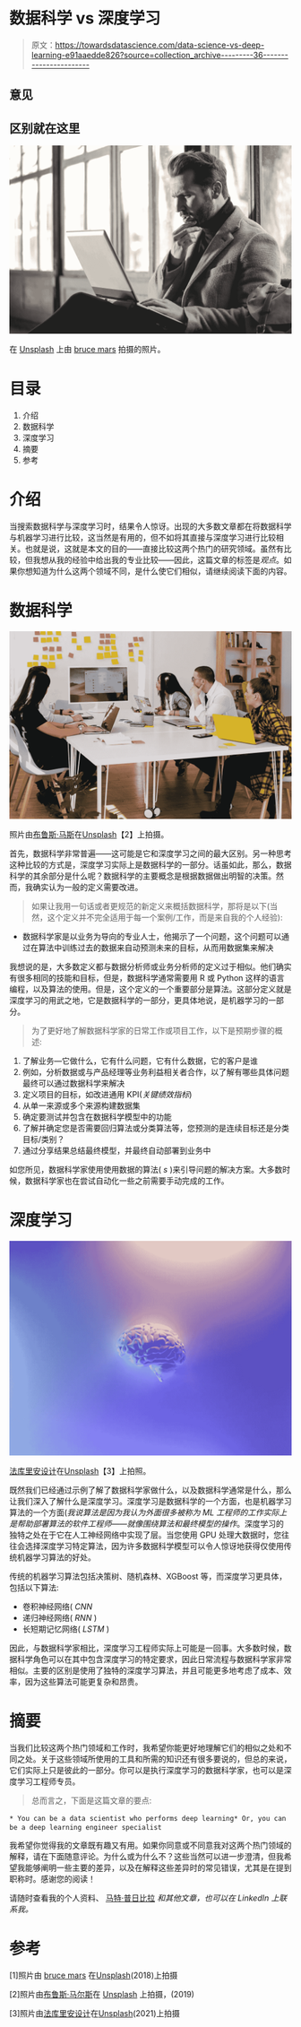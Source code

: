 # 数据科学 vs 深度学习

> 原文：<https://towardsdatascience.com/data-science-vs-deep-learning-e91aaedde826?source=collection_archive---------36----------------------->

## 意见

## 区别就在这里

![](img/261cf48623a5a49a6e3c0ab43f51d4cb.png)

在 [Unsplash](https://unsplash.com/s/photos/thinking?utm_source=unsplash&utm_medium=referral&utm_content=creditCopyText) 上由 [bruce mars](https://unsplash.com/@brucemars?utm_source=unsplash&utm_medium=referral&utm_content=creditCopyText) 拍摄的照片。

# 目录

1.  介绍
2.  数据科学
3.  深度学习
4.  摘要
5.  参考

# 介绍

当搜索数据科学与深度学习时，结果令人惊讶。出现的大多数文章都在将数据科学与机器学习进行比较，这当然是有用的，但不如将其直接与深度学习进行比较相关。也就是说，这就是本文的目的——直接比较这两个热门的研究领域。虽然有比较，但我想从我的经验中给出我的专业比较——因此，这篇文章的标签是*观点*。如果你想知道为什么这两个领域不同，是什么使它们相似，请继续阅读下面的内容。

# 数据科学

![](img/c55a0d33566f40a6eec36ded5c1a8042.png)

照片由[布鲁斯·马斯](https://unsplash.com/@brucemars?utm_source=unsplash&utm_medium=referral&utm_content=creditCopyText)在[Unsplash](https://unsplash.com/s/photos/thinking?utm_source=unsplash&utm_medium=referral&utm_content=creditCopyText)【2】上拍摄。

首先，数据科学非常普遍——这可能是它和深度学习之间的最大区别。另一种思考这种比较的方式是，深度学习实际上是数据科学的一部分。话虽如此，那么，数据科学的其余部分是什么呢？数据科学的主要概念是根据数据做出明智的决策。然而，我确实认为一般的定义需要改进。

> 如果让我用一句话或者更规范的新定义来概括数据科学，那将是以下(当然，这个定义并不完全适用于每一个案例/工作，而是来自我的个人经验):

*   数据科学家是以业务为导向的专业人士，他揭示了一个问题，这个问题可以通过在算法中训练过去的数据来自动预测未来的目标，从而用数据集来解决

我想说的是，大多数定义都与数据分析师或业务分析师的定义过于相似。他们确实有很多相同的技能和目标，但是，数据科学通常需要用 R 或 Python 这样的语言编程，以及算法的使用。但是，这个定义的一个重要部分是算法。这部分定义就是深度学习的用武之地，它是数据科学的一部分，更具体地说，是机器学习的一部分。

> 为了更好地了解数据科学家的日常工作或项目工作，以下是预期步骤的概述:

1.  了解业务—它做什么，它有什么问题，它有什么数据，它的客户是谁
2.  例如，分析数据或与产品经理等业务利益相关者合作，以了解有哪些具体问题最终可以通过数据科学来解决
3.  定义项目的目标，如改进通用 KPI(*关键绩效指标*)
4.  从单一来源或多个来源构建数据集
5.  确定要测试并包含在数据科学模型中的功能
6.  了解并确定您是否需要回归算法或分类算法等，您预测的是连续目标还是分类目标/类别？
7.  通过分享结果总结最终模型，并最终自动部署到业务中

如您所见，数据科学家使用使用数据的算法( *s* )来引导问题的解决方案。大多数时候，数据科学家也在尝试自动化一些之前需要手动完成的工作。

# 深度学习

![](img/003f05251f5660c2cd9598eee1b1112d.png)

[法库里安设计](https://unsplash.com/@fakurian?utm_source=unsplash&utm_medium=referral&utm_content=creditCopyText)在[Unsplash](https://unsplash.com/s/photos/brain?utm_source=unsplash&utm_medium=referral&utm_content=creditCopyText)【3】上拍照。

既然我们已经通过示例了解了数据科学家做什么，以及数据科学通常是什么，那么让我们深入了解什么是深度学习。深度学习是数据科学的一个方面，也是机器学习算法的一个方面(*我说算法是因为我认为外面很多被称为 ML 工程师的工作实际上是帮助部署算法的软件工程师——就像围绕算法和最终模型的操作*。深度学习的独特之处在于它在人工神经网络中实现了层。当您使用 GPU 处理大数据时，您往往会选择深度学习特定算法，因为许多数据科学模型可以令人惊讶地获得仅使用传统机器学习算法的好处。

传统的机器学习算法包括决策树、随机森林、XGBoost 等，而深度学习更具体，包括以下算法:

*   卷积神经网络( *CNN*
*   递归神经网络( *RNN* )
*   长短期记忆网络( *LSTM* )

因此，与数据科学家相比，深度学习工程师实际上可能是一回事。大多数时候，数据科学角色可以在其中包含深度学习的特定要求，因此日常流程与数据科学家非常相似。主要的区别是使用了独特的深度学习算法，并且可能更多地考虑了成本、效率，因为这些算法可能更复杂和昂贵。

# 摘要

当我们比较这两个热门领域和工作时，我希望你能更好地理解它们的相似之处和不同之处。关于这些领域所使用的工具和所需的知识还有很多要说的，但总的来说，它们实际上只是彼此的一部分。你可以是执行深度学习的数据科学家，也可以是深度学习工程师专员。

> 总而言之，下面是这篇文章的要点:

```
* You can be a data scientist who performs deep learning* Or, you can be a deep learning engineer specialist
```

我希望你觉得我的文章既有趣又有用。如果你同意或不同意我对这两个热门领域的解释，请在下面随意评论。为什么或为什么不？这些当然可以进一步澄清，但我希望我能够阐明一些主要的差异，以及在解释这些差异时的常见错误，尤其是在提到职称时。感谢您的阅读！

请随时查看我的个人资料、 [马特·普日比拉](https://medium.com/u/abe5272eafd9?source=post_page-----e91aaedde826--------------------------------) *和其他文章，也可以在 LinkedIn 上联系我。*

# 参考

[1]照片由 [bruce mars](https://unsplash.com/@brucemars?utm_source=unsplash&utm_medium=referral&utm_content=creditCopyText) 在[Unsplash](https://unsplash.com/s/photos/thinking?utm_source=unsplash&utm_medium=referral&utm_content=creditCopyText)(2018)上拍摄

[2]照片由[布鲁斯·马尔斯](https://unsplash.com/@brucemars?utm_source=unsplash&utm_medium=referral&utm_content=creditCopyText)在 [Unsplash](https://unsplash.com/s/photos/thinking?utm_source=unsplash&utm_medium=referral&utm_content=creditCopyText) 上拍摄，(2019)

[3]照片由[法库里安设计](https://unsplash.com/@fakurian?utm_source=unsplash&utm_medium=referral&utm_content=creditCopyText)在[Unsplash](https://unsplash.com/s/photos/brain?utm_source=unsplash&utm_medium=referral&utm_content=creditCopyText)(2021)上拍摄